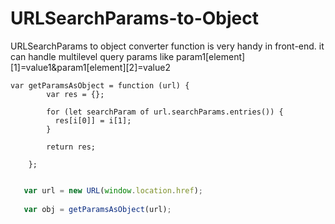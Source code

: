 # URLSearchParams-to-Object
URLSearchParams to object converter function is very handy in front-end. 
it can handle multilevel query params like param1[element][1]=value1&param1[element][2]=value2

```
var getParamsAsObject = function (url) {
        var res = {};
        
        for (let searchParam of url.searchParams.entries()) {
          res[i[0]] = i[1];
        }
        
        return res;

    };
```

```js

   var url = new URL(window.location.href);
                
   var obj = getParamsAsObject(url);
```
